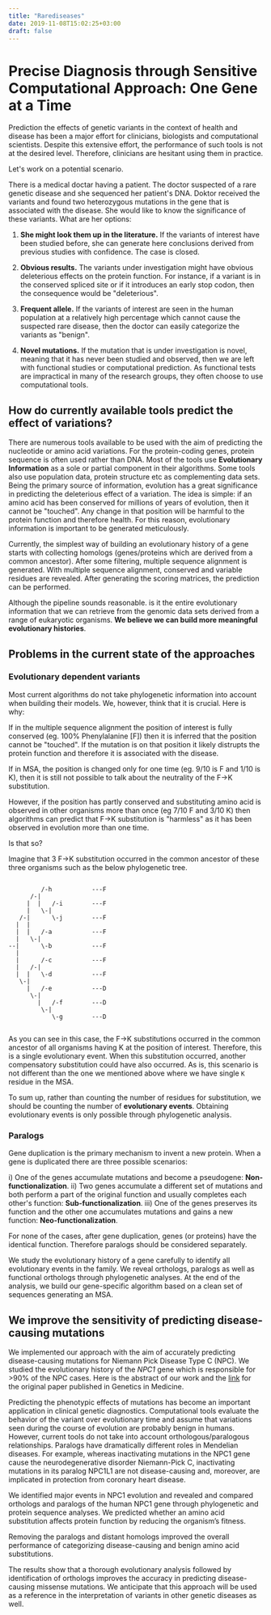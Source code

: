 ```yaml
---
title: "Rarediseases"
date: 2019-11-08T15:02:25+03:00
draft: false
---
```


# Precise Diagnosis through Sensitive Computational Approach: One Gene at a Time

Prediction the effects of genetic variants in the context of health and disease has been a major effort for clinicians, biologists and computational scientists. Despite this extensive effort, the performance of such tools is not at the desired level. Therefore, clinicians are hesitant using them in practice.

Let's work on a potential scenario. 

There is a medical doctar having a patient. The doctor suspected of a rare genetic disease and she sequenced her patient's DNA. Doktor received the variants and found two heterozygous mutations in the gene that is associated with the disease. She would like to know the significance of these variants. What are her options:

1) **She might look them up in the literature.** If the variants of interest have been studied before, she can generate here conclusions derived from previous studies with confidence. The case is closed.

2) **Obvious results.** The variants under investigation might have obvious deleterious effects on the protein function. For instance, if a variant is in the conserved spliced site or if it introduces an early stop codon, then the consequence would be "deleterious". 

3) **Frequent allele.** If the variants of interest are seen in the human population at a relatively high percentage which cannot cause the suspected rare disease, then the doctor can easily categorize the variants as "benign".

4) **Novel mutations.** If the mutation that is under investigation is novel, meaning that it has never been studied and observed, then we are left with functional studies or computational prediction. As functional tests are impractical in many of the research groups, they often choose to use computational tools.

## How do currently available tools predict the effect of variations?

There are numerous tools available to be used with the aim of predicting the nucleotide or amino acid variations. For the protein-coding genes, protein sequence is often used rather than DNA. Most of the tools use **Evolutionary Information** as a sole or partial component in their algorithms. Some tools also use population data, protein structure etc as complementing data sets. Being the primary source of information, evolution has a great significance in predicting the deleterious effect of a variation. The idea is simple: if an amino acid has been conserved for millions of years of evolution, then it cannot be "touched". Any change in that position will be harmful to the protein function and therefore health. For this reason, evolutionary information is important to be generated meticulously. 

Currently, the simplest way of building an evolutionary history of a gene starts with collecting homologs (genes/proteins which are derived from a common ancestor). After some filtering, multiple sequence alignment is generated. With multiple sequence alignment, conserved and variable residues are revealed. After generating the scoring matrices, the prediction can be performed.

Although the pipeline sounds reasonable. is it the entire evolutionary information that we can retrieve from the genomic data sets derived from a range of eukaryotic organisms. **We believe we can build more meaningful evolutionary histories**.

## Problems in the current state of the approaches

### Evolutionary dependent variants

Most current algorithms do not take phylogenetic information into account when building their models. We, however, think that it is crucial. Here is why:


If in the multiple sequence alignment the position of interest is fully conserved (eg. 100% Phenylalanine [F]) then it is inferred that the position cannot be "touched". If the mutation is on that position it likely distrupts the protein function and therefore it is associated with the disease.

If in MSA, the position is changed only for one time (eg. 9/10 is F and 1/10 is K), then it is still not possible to talk about the neutrality of the F->K substitution. 

However, if the position has partly conserved and substituting amino acid is observed in other organisms more than once (eg 7/10 F and 3/10 K) then algorithms can predict that F->K substitution is "harmless" as it has been observed in evolution more than one time.

Is that so?

Imagine that 3 F->K substitution occurred in the common ancestor of these three organisms such as the below phylogenetic tree.


```

         /-h           ---F
      /-|
     |  |   /-i        ---F
     |   \-|
   /-|      \-j        ---F
  |  |
  |  |   /-a           ---F
  |   \-|
--|      \-b           ---F
  |
  |      /-c           ---F
  |   /-|
  |  |   \-d           ---F
   \-|
     |   /-e           ---D
      \-|
        |   /-f        ---D
         \-|
            \-g        ---D


```

As you can see in this case, the F->K substitutions occurred in the common ancestor of all organisms having K at the position of interest. Therefore, this is a single evolutionary event. When this substitution occurred, another compensatory substitution could have also occurred. As is, this scenario is not different than the one we mentioned above where we have single `K` residue in the MSA. 

To sum up, rather than counting the number of residues for substitution, we should be counting the number of **evolutionary events**. Obtaining evolutionary events is only possible through phylogenetic analysis. 


### Paralogs

Gene duplication is the primary mechanism to invent a new protein. When a gene is duplicated there are three possible scenarios:

i) One of the genes accumulate mutations and become a pseudogene: **Non-functionalization**.
ii) Two genes accumulate a different set of mutations and both perform a part of the original function and usually completes each other's function: **Sub-functionalization**.
iii) One of the genes preserves its function and the other one accumulates mutations and gains a new function: **Neo-functionalization**. 

For none of the cases, after gene duplication, genes (or proteins) have the identical function. Therefore paralogs should be considered separately.

We study the evolutionary history of a gene carefully to identify all evolutionary events in the family. We reveal orthologs, paralogs as well as functional orthologs through phylogenetic analyses. At the end of the analysis, we build our gene-specific algorithm based on a clean set of sequences generating an MSA.

## We improve the sensitivity of predicting disease-causing mutations

We implemented our approach with the aim of accurately predicting disease-causing mutations for Niemann Pick Disease Type C (NPC). We studied the evolutionary history of the *NPC1* gene which is responsible for >90% of the NPC cases. Here is the abstract of our work and the [link](https://doi.org/10.1038/gim.2015.208) for the original paper published in Genetics in Medicine.

Predicting the phenotypic effects of mutations has become an important application in clinical genetic diagnostics. Computational tools evaluate the behavior of the variant over evolutionary time and assume that variations seen during the course of evolution are probably benign in humans. However, current tools do not take into account orthologous/paralogous relationships. Paralogs have dramatically different roles in Mendelian diseases. For example, whereas inactivating mutations in the NPC1 gene cause the neurodegenerative disorder Niemann-Pick C, inactivating mutations in its paralog NPC1L1 are not disease-causing and, moreover, are implicated in protection from coronary heart disease.

We identified major events in NPC1 evolution and revealed and compared orthologs and paralogs of the human NPC1 gene through phylogenetic and protein sequence analyses. We predicted whether an amino acid substitution affects protein function by reducing the organism’s fitness.

Removing the paralogs and distant homologs improved the overall performance of categorizing disease-causing and benign amino acid substitutions.

The results show that a thorough evolutionary analysis followed by identification of orthologs improves the accuracy in predicting disease-causing missense mutations. We anticipate that this approach will be used as a reference in the interpretation of variants in other genetic diseases as well.

